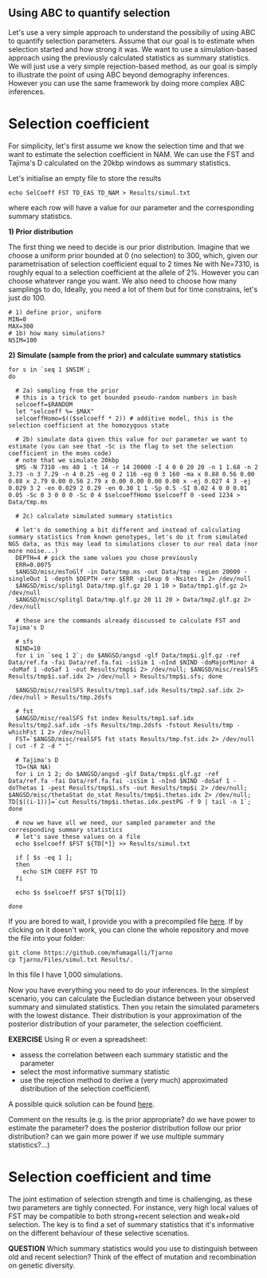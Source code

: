 
## Using ABC to quantify selection

Let's use a very simple approach to understand the possibiliy of using ABC to quantify selection parameters.
Assume that our goal is to estimate when selection started and how strong it was.
We want to use a simulation-based approach using the previously calculated statistics as summary statistics.
We will just use a very simple rejection-based method, as our goal is simply to illustrate the point of using ABC beyond demography inferences.
However you can use the same framework by doing more complex ABC inferences.

# Selection coefficient

For simplicity, let's first assume we know the selection time and that we want to estimate the selection coefficient in NAM.
We can use the FST and Tajima's D calculated on the 20kbp windows as summary statistics.

Let's initialise an empty file to store the results
```
echo SelCoeff FST TD_EAS TD_NAM > Results/simul.txt
```
where each row will have a value for our parameter and the corresponding summary statistics.

**1) Prior distribution**

The first thing we need to decide is our prior distribution.
Imagine that we choose a uniform prior bounded at 0 (no selection) to 300, which, given our parametrisation of selection coefficient equal to 2 times Ne with Ne=7310, is roughly equal to a selection coefficient at the allele of 2%.
However you can choose whatever range you want.
We also need to choose how many samplings to do,
Ideally, you need a lot of them but for time constrains, let's just do 100.
```
# 1) define prior, uniform
MIN=0
MAX=300
# 1b) how many simulations?
NSIM=100
```

**2) Simulate (sample from the prior) and calculate summary statistics**

```
for s in `seq 1 $NSIM`;
do

  # 2a) sampling from the prior
  # this is a trick to get bounded pseudo-random numbers in bash
  selcoeff=$RANDOM
  let "selcoeff %= $MAX"
  selcoeffHomo=$(($selcoeff * 2)) # additive model, this is the selection coefficient at the homozygous state

  # 2b) simulate data given this value for our parameter we want to estimate (you can see that -Sc is the flag to set the selection coefficient in the msms code)
  # note that we simulate 20kbp
  $MS -N 7310 -ms 40 1 -t 14 -r 14 20000 -I 4 0 0 20 20 -n 1 1.68 -n 2 3.73 -n 3 7.29 -n 4 0.25 -eg 0 2 116 -eg 0 3 160 -ma x 0.88 0.56 0.00 0.88 x 2.79 0.00 0.56 2.79 x 0.00 0.00 0.00 0.00 x -ej 0.027 4 3 -ej 0.029 3 2 -en 0.029 2 0.29 -en 0.30 1 1 -Sp 0.5 -SI 0.02 4 0 0 0.01 0.05 -Sc 0 3 0 0 0 -Sc 0 4 $selcoeffHomo $selcoeff 0 -seed 1234 > Data/tmp.ms
  
  # 2c) calculate simulated summary statistics
  
  # let's do something a bit different and instead of calculating summary statistics from known genotypes, let's do it from simulated NGS data, as this may lead to simulations closer to our real data (nor more noise...)
  DEPTH=4 # pick the same values you chose previously
  ERR=0.0075
  $ANGSD/misc/msToGlf -in Data/tmp.ms -out Data/tmp -regLen 20000 -singleOut 1 -depth $DEPTH -err $ERR -pileup 0 -Nsites 1 2> /dev/null
  $ANGSD/misc/splitgl Data/tmp.glf.gz 20 1 10 > Data/tmp1.glf.gz 2> /dev/null
  $ANGSD/misc/splitgl Data/tmp.glf.gz 20 11 20 > Data/tmp2.glf.gz 2> /dev/null

  # these are the commands already discussed to calculate FST and Tajima's D

  # sfs
  NIND=10
  for i in `seq 1 2`; do $ANGSD/angsd -glf Data/tmp$i.glf.gz -ref Data/ref.fa -fai Data/ref.fa.fai -isSim 1 -nInd $NIND -doMajorMinor 4 -doMaf 1 -doSaf 1 -out Results/tmp$i 2> /dev/null; $ANGSD/misc/realSFS Results/tmp$i.saf.idx 2> /dev/null > Results/tmp$i.sfs; done

  $ANGSD/misc/realSFS Results/tmp1.saf.idx Results/tmp2.saf.idx 2> /dev/null > Results/tmp.2dsfs

  # fst
  $ANGSD/misc/realSFS fst index Results/tmp1.saf.idx Results/tmp2.saf.idx -sfs Results/tmp.2dsfs -fstout Results/tmp -whichFst 1 2> /dev/null
  FST=`$ANGSD/misc/realSFS fst stats Results/tmp.fst.idx 2> /dev/null | cut -f 2 -d " "`

  # Tajima's D
  TD=(NA NA)
  for i in 1 2; do $ANGSD/angsd -glf Data/tmp$i.glf.gz -ref Data/ref.fa -fai Data/ref.fa.fai -isSim 1 -nInd $NIND -doSaf 1 -doThetas 1 -pest Results/tmp$i.sfs -out Results/tmp$i 2> /dev/null; $ANGSD/misc/thetaStat do_stat Results/tmp$i.thetas.idx 2> /dev/null; TD[$((i-1))]=`cut Results/tmp$i.thetas.idx.pestPG -f 9 | tail -n 1`; done

  # now we have all we need, our sampled parameter and the corresponding summary statistics
  # let's save these values on a file
  echo $selcoeff $FST ${TD[*]} >> Results/simul.txt

  if [ $s -eq 1 ];
  then
    echo SIM COEFF FST TD
  fi
  
  echo $s $selcoeff $FST ${TD[1]}

done

```

If you are bored to wait, I provide you with a precompiled file [here](https://github.com/mfumagalli/Tjarno/edit/master/Files/simul.txt).
If by clicking on it doesn't work, you can clone the whole repository and move the file into your folder:
```
git clone https://github.com/mfumagalli/Tjarno
cp Tjarno/Files/simul.txt Results/.
```
In this file I have 1,000 simulations.

Now you have everything you need to do your inferences.
In the simplest scenario, you can calculate the Eucledian distance between your observed summary and simulated statistics.
Then you retain the simulated parameters with the lowest distance.
Their distribution is your approximation of the posterior distribution of your parameter, the selection coefficient.

**EXERCISE** Using R or even a spreadsheet:
- assess the correlation between each summary statistic and the parameter
- select the most informative summary statistic
- use the rejection method to derive a (very much) approximated distribution of the selection coefficient\\

A possible quick solution can be found [here](https://github.com/mfumagalli/Tjarno/edit/master/Files/selection_solution_2.md).

Comment on the results (e.g. is the prior appropriate? do we have power to estimate the parameter? does the posterior distribution follow our prior distribution? can we gain more power if we use multiple summary statistics?...)

# Selection coefficient and time

The joint estimation of selection strength and time is challenging, as these two parameters are tighly connected.
For instance, very high local values of FST may be compatible to both strong+recent selection and weak+old selection.
The key is to find a set of summary statistics that it's informative on the different behaviour of these selective scenatios.

**QUESTION** Which summary statistics would you use to distinguish between old and recent selection? Think of the effect of mutation and recombination on genetic diversity.



